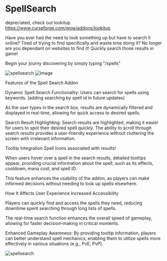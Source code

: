# SpellSearch
 
depreciated, check out lookitup https://www.curseforge.com/wow/addons/lookitup

Have you ever had the need to look something up but have to search it online? Tired of trying to find specifically and waste time doing it? 
No longer are you dependant on websites to find it! Quickly search those results in game!

Begin your journy discovering by simply typing "/spells"

![spellsearch](https://github.com/user-attachments/assets/7dbca437-f374-452e-806a-a800ac79e935)
![image](https://github.com/user-attachments/assets/d920c21a-bb76-40bd-9d27-b1a9b7a0a620)


Features of the Spell Search Addon

Dynamic Spell Search Functionality:
Users can search for spells using keywords. (adding searching by spell id in future updates)

As the user types in the search box, results are dynamically filtered and displayed in real-time, allowing for quick access to desired spells.

Search Result Highlighting:
Search results are highlighted, making it easier for users to spot their desired spell quickly.
The ability to scroll through search results provides a user-friendly experience without cluttering the screen with irrelevant information.

Tooltip Integration
Spell Icons associated with results!

When users hover over a spell in the search results, detailed tooltips appear, providing crucial information about the spell, such as its effects, cooldown, mana cost, and spell ID.

This feature enhances the usability of the addon, as players can make informed decisions without needing to look up spells elsewhere.

How It Affects User Experience
Increased Accessibility

Players can quickly find and access the spells they need, reducing downtime spent searching through long lists of spells.

The real-time search function enhances the overall speed of gameplay, allowing for faster decision-making in critical moments.

Enhanced Gameplay Awareness: By providing tooltip information, players can better understand spell mechanics, enabling them to utilize spells more effectively in various situations (e.g., PvE, PvP).


![spellsearch](https://github.com/user-attachments/assets/9e71c1f6-0a24-409e-abb5-3d9414791fbc)
